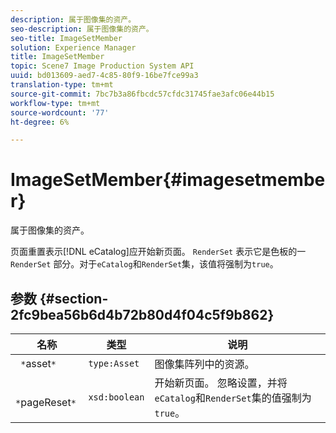 ```yaml
---
description: 属于图像集的资产。
seo-description: 属于图像集的资产。
seo-title: ImageSetMember
solution: Experience Manager
title: ImageSetMember
topic: Scene7 Image Production System API
uuid: bd013609-aed7-4c85-80f9-16be7fce99a3
translation-type: tm+mt
source-git-commit: 7bc7b3a86fbcdc57cfdc31745fae3afc06e44b15
workflow-type: tm+mt
source-wordcount: '77'
ht-degree: 6%

---
```



# ImageSetMember{#imagesetmember}

属于图像集的资产。

页面重置表示[!DNL eCatalog]应开始新页面。 `RenderSet` 表示它是色板的一 `RenderSet` 部分。对于`eCatalog`和`RenderSet`集，该值将强制为`true`。

## 参数 {#section-2fc9bea56b6d4b72b80d4f04c5f9b862}

| 名称 | 类型 | 说明 |
|---|---|---|
| ` *`asset`*` | `type:Asset` | 图像集阵列中的资源。 |
| ` *`pageReset`*` | `xsd:boolean` | 开始新页面。 忽略设置，并将`eCatalog`和`RenderSet`集的值强制为`true`。 |

